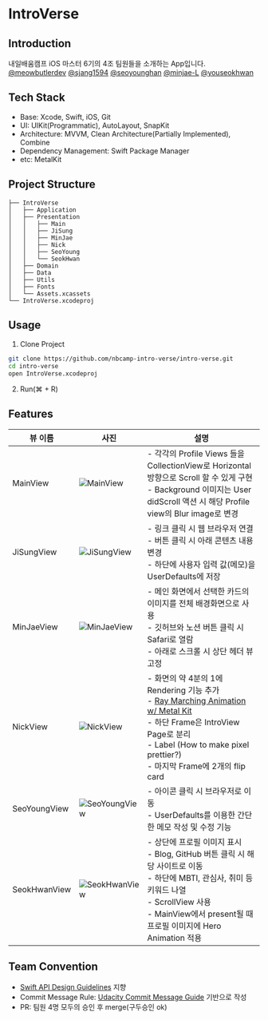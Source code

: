 # IntroVerse

## Introduction

내일배움캠프 iOS 마스터 6기의 4조 팀원들을 소개하는 App입니다.<br>
[@meowbutlerdev](https://github.com/meowbutlerdev) [@sjang1594](https://github.com/sjang1594) [@seoyounghan](https://github.com/seoyounghan) [@minjae-L](https://github.com/minjae-L) [@youseokhwan](https://github.com/youseokhwan)

## Tech Stack

* Base: Xcode, Swift, iOS, Git
* UI: UIKit(Programmatic), AutoLayout, SnapKit
* Architecture: MVVM, Clean Architecture(Partially Implemented), Combine
* Dependency Management: Swift Package Manager
* etc: MetalKit

## Project Structure

```
├── IntroVerse
│   ├── Application
│   ├── Presentation
│   │   ├── Main
│   │   ├── JiSung
│   │   ├── MinJae
│   │   ├── Nick
│   │   ├── SeoYoung
│   │   └── SeokHwan
│   ├── Domain
│   ├── Data
│   ├── Utils
│   ├── Fonts
│   └── Assets.xcassets
└── IntroVerse.xcodeproj
```

## Usage

1. Clone Project

```bash
git clone https://github.com/nbcamp-intro-verse/intro-verse.git
cd intro-verse
open IntroVerse.xcodeproj
```

2. Run(⌘ + R)

## Features

| 뷰 이름       | 사진                                                                                                                                       | 설명                                                                                                                                                                                                       |
|---------------|--------------------------------------------------------------------------------------------------------------------------------------------|------------------------------------------------------------------------------------------------------------------------------------------------------------------------------------------------------------|
| MainView      | ![MainView](https://github.com/user-attachments/assets/f2c33225-814a-4789-a10f-bb2b44aa3c6f)                                             | - 각각의 Profile Views 들을 CollectionView로 Horizontal 방향으로 Scroll 할 수 있게 구현 <br> - Background 이미지는 User didScroll 액션 시 해당 Profile view의 Blur image로 변경 |
| JiSungView    | ![JiSungView](https://github.com/user-attachments/assets/155fc9f4-e29e-45cc-96c5-0e5e39f93b1e)                                             | - 링크 클릭 시 웹 브라우저 연결 <br> - 버튼 클릭 시 아래 콘텐츠 내용 변경 <br> - 하단에 사용자 입력 값(메모)을 UserDefaults에 저장                                                                       |
| MinJaeView    | ![MinJaeView](https://github.com/user-attachments/assets/69db0348-bb83-4582-8a3a-96daeb57347a)                                             | - 메인 화면에서 선택한 카드의 이미지를 전체 배경화면으로 사용 <br> - 깃허브와 노션 버튼 클릭 시 Safari로 열람 <br> - 아래로 스크롤 시 상단 헤더 뷰 고정                                                            |
| NickView      | ![NickView](https://github.com/user-attachments/assets/b43e1e94-13cd-4786-af24-9c652939e9f4)                                               | - 화면의 약 4분의 1에 Rendering 기능 추가 <br> - [Ray Marching Animation w/ Metal Kit](https://www.notion.so/Ray-Marching-in-Mobile-Device-1acf2a8721a1803dabfde671a4164f44?pvs=21) <br> - 하단 Frame은 IntroView Page로 분리 <br> - Label (How to make pixel prettier?) <br> - 마지막 Frame에 2개의 flip card |
| SeoYoungView  | ![SeoYoungView](https://github.com/user-attachments/assets/cd7e52bf-31ce-4bf4-a327-226480a35352)                                             | - 아이콘 클릭 시 브라우저로 이동 <br> - UserDefaults를 이용한 간단한 메모 작성 및 수정 기능                                                                                                                   |
| SeokHwanView  | ![SeokHwanView](https://github.com/user-attachments/assets/7d9c2858-e7c5-41fa-8b4b-f05ec3bbad4b)                                             | - 상단에 프로필 이미지 표시 <br> - Blog, GitHub 버튼 클릭 시 해당 사이트로 이동 <br> - 하단에 MBTI, 관심사, 취미 등 키워드 나열 <br> - ScrollView 사용 <br> - MainView에서 present될 때 프로필 이미지에 Hero Animation 적용 |



## Team Convention

* [Swift API Design Guidelines](https://www.swift.org/documentation/api-design-guidelines/) 지향
* Commit Message Rule: [Udacity Commit Message Guide](https://udacity.github.io/git-styleguide/) 기반으로 작성
* PR: 팀원 4명 모두의 승인 후 merge(구두승인 ok)
